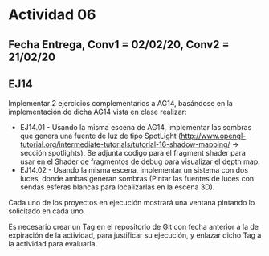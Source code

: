 # Actividad 06

## Fecha Entrega, Conv1 = 02/02/20, Conv2 = 21/02/20

## EJ14

Implementar 2 ejercicios complementarios a AG14, basándose en la implementación de dicha AG14 vista en clase realizar:

- EJ14.01 - Usando la misma escena de AG14, implementar las sombras que genera una fuente de luz de tipo SpotLight (http://www.opengl-tutorial.org/intermediate-tutorials/tutorial-16-shadow-mapping/  -> sección spotlights). Se adjunta codigo para el fragment shader para usar en el Shader de fragmentos de debug para visualizar el depth map.
- EJ14.02 - Usando la misma escena, implementar un sistema con dos luces, donde ambas generan sombras (Pintar las fuentes de luces con sendas esferas blancas para localizarlas en la escena 3D).

Cada uno de los proyectos en ejecución mostrará una ventana pintando lo solicitado en cada uno.

Es necesario crear un Tag en el repositorio de Git con fecha anterior a la de expiración de la actividad, para justificar su ejecución, y enlazar dicho Tag a la actividad para evaluarla.